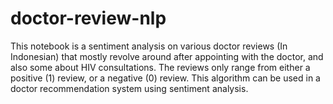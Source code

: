 # doctor-review-nlp
This notebook is a sentiment analysis on various doctor reviews (In Indonesian) that mostly revolve around after appointing with the doctor, and also some about HIV consultations. The reviews only range from either a positive (1) review, or a negative (0) review. This algorithm can be used in a doctor recommendation system using sentiment analysis.
